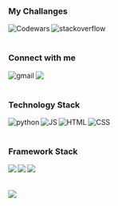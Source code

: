 ### My Challanges

[<img align="left" alt="Codewars" src="https://img.shields.io/badge/Codewars-black?style=for-the-badge&logo=codewars&logoColor=red" />][codewars]
[<img align="left" alt="stackoverflow" src="https://img.shields.io/badge/Stack_Overflow-orange?style=for-the-badge&logo=stack-overflow&logoColor=black" />][stackoverflow] 

<br> 
<br> 

### Connect with me 

[<img align="left" alt="gmail" src="https://img.shields.io/badge/Gmail-D14836?style=for-the-badge&logo=gmail&logoColor=white" />][gmail]
[<img align="left" src="https://img.shields.io/badge/LinkedIn-0077B5?style=for-the-badge&logo=linkedin&logoColor=white" />][in]  

<br> 
<br> 

### Technology Stack 

<img align="left" alt="python" src="https://img.shields.io/badge/Python-FFD43B?style=for-the-badge&logo=python&logoColor=darkgreen" />
<img align="left" alt="JS" src="https://img.shields.io/badge/JavaScript-F7DF1E?style=for-the-badge&logo=javascript&logoColor=black" />
<img align="left" alt="HTML" src="https://img.shields.io/badge/HTML5-E34F26?style=for-the-badge&logo=html5&logoColor=white" />
<img align="left" alt="CSS" src="https://img.shields.io/badge/CSS3-1572B6?style=for-the-badge&logo=css3&logoColor=white" />
  
<br> 
<br> 

### Framework Stack 

<img align="left" src="https://img.shields.io/badge/DJANGO-REST-ff1709?style=for-the-badge&logo=django&logoColor=white&color=ff1709&labelColor=gray" />
<img align="left" src="https://img.shields.io/badge/React-20232A?style=for-the-badge&logo=react&logoColor=61DAFB" />
<img align="left" src="https://img.shields.io/badge/Django-092E20?style=for-the-badge&logo=django&logoColor=w" /> 

<br>
<br>
<br>
  

<img align="center" src="https://github-readme-stats.vercel.app/api/top-langs?username=BatuhanYeter&&hide=css,html&show_icons=true&include_all_commits=true&count_private=true&theme=dark&locale=en&layout=compact"/>


[codewars]: https://www.codewars.com/users/BatuhanYeter
[stackoverflow]: https://stackoverflow.com/users/10017418/batuhan-yeter
[gmail]: mailto:batuhanyeterx@gmail.com
[in]: https://www.linkedin.com/in/batuhan-yeter/
